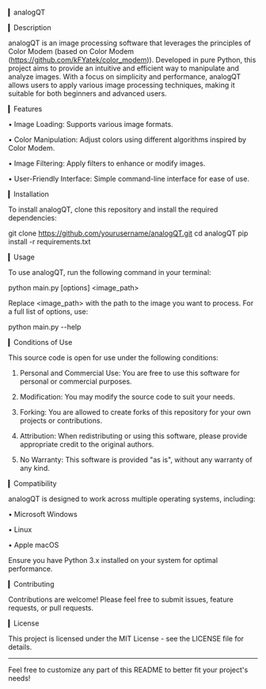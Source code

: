 ▎analogQT

▎Description

analogQT is an image processing software that leverages the principles of Color Modem (based on Color Modem (https://github.com/kFYatek/color_modem)). Developed in pure Python, this project aims to provide an intuitive and efficient way to manipulate and analyze images. With a focus on simplicity and performance, analogQT allows users to apply various image processing techniques, making it suitable for both beginners and advanced users.

▎Features

• Image Loading: Supports various image formats.

• Color Manipulation: Adjust colors using different algorithms inspired by Color Modem.

• Image Filtering: Apply filters to enhance or modify images.

• User-Friendly Interface: Simple command-line interface for ease of use.

▎Installation

To install analogQT, clone this repository and install the required dependencies:

git clone https://github.com/yourusername/analogQT.git
cd analogQT
pip install -r requirements.txt


▎Usage

To use analogQT, run the following command in your terminal:

python main.py [options] <image_path>


Replace <image_path> with the path to the image you want to process. For a full list of options, use:

python main.py --help


▎Conditions of Use

This source code is open for use under the following conditions:

1. Personal and Commercial Use: You are free to use this software for personal or commercial purposes.

2. Modification: You may modify the source code to suit your needs.

3. Forking: You are allowed to create forks of this repository for your own projects or contributions.

4. Attribution: When redistributing or using this software, please provide appropriate credit to the original authors.

5. No Warranty: This software is provided "as is", without any warranty of any kind.

▎Compatibility

analogQT is designed to work across multiple operating systems, including:

• Microsoft Windows

• Linux

• Apple macOS

Ensure you have Python 3.x installed on your system for optimal performance.

▎Contributing

Contributions are welcome! Please feel free to submit issues, feature requests, or pull requests. 

▎License

This project is licensed under the MIT License - see the LICENSE file for details.

---

Feel free to customize any part of this README to better fit your project's needs!
